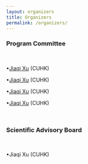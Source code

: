 ```yaml
---
layout: organizers
title: Organizers
permalink: /organizers/
---
```


### Program Committee
&nbsp;

<div class="gridorg-item">
  <div><p><span>&#8226;</span><a href="https://jiaqixuac.github.io/">Jiaqi Xu</a> (CUHK)</p></div>
  <div><p><span>&#8226;</span><a href="https://jiaqixuac.github.io/">Jiaqi Xu</a> (CUHK)</p></div>
</div>

<div class="gridorg-item">
  <div><p><span>&#8226;</span><a href="https://jiaqixuac.github.io/">Jiaqi Xu</a> (CUHK)</p></div>
  <div><p><span>&#8226;</span><a href="https://jiaqixuac.github.io/">Jiaqi Xu</a> (CUHK)</p></div>
</div>
&nbsp;

### Scientific Advisory Board
&nbsp;

<div class="gridorg-item">
  <div><p><span>&#8226;</span>Jiaqi Xu (CUHK)</p></div>
</div>
&nbsp;
